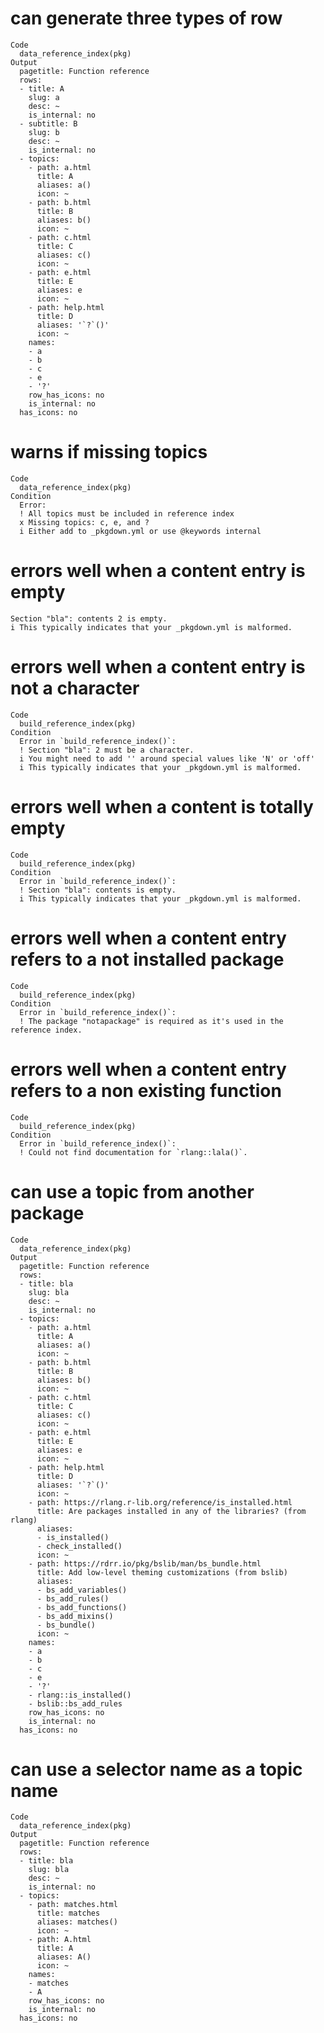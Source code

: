 # can generate three types of row

    Code
      data_reference_index(pkg)
    Output
      pagetitle: Function reference
      rows:
      - title: A
        slug: a
        desc: ~
        is_internal: no
      - subtitle: B
        slug: b
        desc: ~
        is_internal: no
      - topics:
        - path: a.html
          title: A
          aliases: a()
          icon: ~
        - path: b.html
          title: B
          aliases: b()
          icon: ~
        - path: c.html
          title: C
          aliases: c()
          icon: ~
        - path: e.html
          title: E
          aliases: e
          icon: ~
        - path: help.html
          title: D
          aliases: '`?`()'
          icon: ~
        names:
        - a
        - b
        - c
        - e
        - '?'
        row_has_icons: no
        is_internal: no
      has_icons: no
      

# warns if missing topics

    Code
      data_reference_index(pkg)
    Condition
      Error:
      ! All topics must be included in reference index
      x Missing topics: c, e, and ?
      i Either add to _pkgdown.yml or use @keywords internal

# errors well when a content entry is empty

    Section "bla": contents 2 is empty.
    i This typically indicates that your _pkgdown.yml is malformed.

# errors well when a content entry is not a character

    Code
      build_reference_index(pkg)
    Condition
      Error in `build_reference_index()`:
      ! Section "bla": 2 must be a character.
      i You might need to add '' around special values like 'N' or 'off'
      i This typically indicates that your _pkgdown.yml is malformed.

# errors well when a content is totally empty

    Code
      build_reference_index(pkg)
    Condition
      Error in `build_reference_index()`:
      ! Section "bla": contents is empty.
      i This typically indicates that your _pkgdown.yml is malformed.

# errors well when a content entry refers to a not installed package

    Code
      build_reference_index(pkg)
    Condition
      Error in `build_reference_index()`:
      ! The package "notapackage" is required as it's used in the reference index.

# errors well when a content entry refers to a non existing function

    Code
      build_reference_index(pkg)
    Condition
      Error in `build_reference_index()`:
      ! Could not find documentation for `rlang::lala()`.

# can use a topic from another package

    Code
      data_reference_index(pkg)
    Output
      pagetitle: Function reference
      rows:
      - title: bla
        slug: bla
        desc: ~
        is_internal: no
      - topics:
        - path: a.html
          title: A
          aliases: a()
          icon: ~
        - path: b.html
          title: B
          aliases: b()
          icon: ~
        - path: c.html
          title: C
          aliases: c()
          icon: ~
        - path: e.html
          title: E
          aliases: e
          icon: ~
        - path: help.html
          title: D
          aliases: '`?`()'
          icon: ~
        - path: https://rlang.r-lib.org/reference/is_installed.html
          title: Are packages installed in any of the libraries? (from rlang)
          aliases:
          - is_installed()
          - check_installed()
          icon: ~
        - path: https://rdrr.io/pkg/bslib/man/bs_bundle.html
          title: Add low-level theming customizations (from bslib)
          aliases:
          - bs_add_variables()
          - bs_add_rules()
          - bs_add_functions()
          - bs_add_mixins()
          - bs_bundle()
          icon: ~
        names:
        - a
        - b
        - c
        - e
        - '?'
        - rlang::is_installed()
        - bslib::bs_add_rules
        row_has_icons: no
        is_internal: no
      has_icons: no
      

# can use a selector name as a topic name

    Code
      data_reference_index(pkg)
    Output
      pagetitle: Function reference
      rows:
      - title: bla
        slug: bla
        desc: ~
        is_internal: no
      - topics:
        - path: matches.html
          title: matches
          aliases: matches()
          icon: ~
        - path: A.html
          title: A
          aliases: A()
          icon: ~
        names:
        - matches
        - A
        row_has_icons: no
        is_internal: no
      has_icons: no
      

